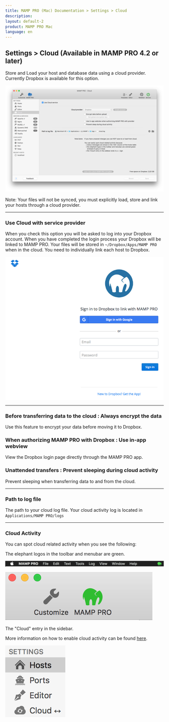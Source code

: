 ```yaml
---
title: MAMP PRO (Mac) Documentation > Settings > Cloud
description: 
layout: default-2
product: MAMP PRO Mac
language: en
---
```


## Settings > Cloud (Available in MAMP PRO 4.2 or later)

Store and Load your host and database data using a cloud provider. Currently Dropbox is available for this option.

![MAMP](/en/MAMP-PRO-Mac/Settings/Cloud/cloud.png)

<div class="alert" role="alert">
Note: Your files will not be synced, you must explicitly load, store and link your hosts through a cloud provider.
</div>


---

### Use Cloud with service provider

When you check this option you will be asked to log into your Dropbox account. When you have completed the login process your Dropbox will be linked to MAMP PRO. Your files will be stored in `~/Dropbox/Apps/MAMP PRO` when in the cloud. You need to individually link each host to Dropbox. 

![MAMP](/en/MAMP-PRO-Mac/Settings/Cloud/dropbox.png)

---

### Before transferring data to the cloud : Always encrypt the data
  
  Use this feature to encrypt your data before moving it to Dropbox.
  
### When authorizing MAMP PRO with Dropbox : Use in-app webview
  
  View the Dropbox login page directly through the MAMP PRO app.
  
### Unattended transfers : Prevent sleeping during cloud activity
  
  Prevent sleeping when transferring data to and from the cloud.
  
---
 
### Path to log file
 
 The path to your cloud log file. Your cloud activity log is located in `Applications/MAMP PRO/logs`
 
 
 ---
 
 ### Cloud Activity

You can spot cloud related activity when you see the following:

The elephant logos in the toolbar and menubar are green. 

![MAMP](/en/MAMP-PRO-Mac/Settings/Cloud/menuBar.png)

![MAMP](/en/MAMP-PRO-Mac/Settings/Cloud/toolBar.png)

The "Cloud" entry in the sidebar.


More information on how to enable cloud activity can be found [here](../Hosts/Cloud). 

![MAMP](/en/MAMP-PRO-Mac/Settings/Cloud/sideBar.png)





